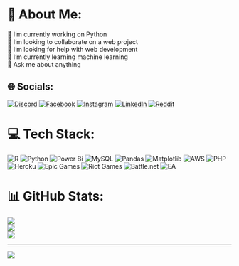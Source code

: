 # 💫 About Me:
🔭 I’m currently working on Python<br>👯 I’m looking to collaborate on a web project<br>🤝 I’m looking for help with web development<br>🌱 I’m currently learning machine learning <br>💬 Ask me about anything


## 🌐 Socials:
[![Discord](https://img.shields.io/badge/Discord-%237289DA.svg?logo=discord&logoColor=white)](https://discord.gg/Tripathi#8151) [![Facebook](https://img.shields.io/badge/Facebook-%231877F2.svg?logo=Facebook&logoColor=white)](https://facebook.com/AneesKumarGhosh) [![Instagram](https://img.shields.io/badge/Instagram-%23E4405F.svg?logo=Instagram&logoColor=white)](https://instagram.com/AneeskumarGhosh) [![LinkedIn](https://img.shields.io/badge/LinkedIn-%230077B5.svg?logo=linkedin&logoColor=white)](https://linkedin.com/in/AneesKumarGhosh) [![Reddit](https://img.shields.io/badge/Reddit-%23FF4500.svg?logo=Reddit&logoColor=white)](https://reddit.com/user/Anees) 

# 💻 Tech Stack:
![R](https://img.shields.io/badge/r-%23276DC3.svg?style=for-the-badge&logo=r&logoColor=white) ![Python](https://img.shields.io/badge/python-3670A0?style=for-the-badge&logo=python&logoColor=ffdd54) ![Power Bi](https://img.shields.io/badge/power_bi-F2C811?style=for-the-badge&logo=powerbi&logoColor=black) ![MySQL](https://img.shields.io/badge/mysql-4479A1.svg?style=for-the-badge&logo=mysql&logoColor=white) ![Pandas](https://img.shields.io/badge/pandas-%23150458.svg?style=for-the-badge&logo=pandas&logoColor=white) ![Matplotlib](https://img.shields.io/badge/Matplotlib-%23ffffff.svg?style=for-the-badge&logo=Matplotlib&logoColor=black) ![AWS](https://img.shields.io/badge/AWS-%23FF9900.svg?style=for-the-badge&logo=amazon-aws&logoColor=white) ![PHP](https://img.shields.io/badge/php-%23777BB4.svg?style=for-the-badge&logo=php&logoColor=white) ![Heroku](https://img.shields.io/badge/heroku-%23430098.svg?style=for-the-badge&logo=heroku&logoColor=white) ![Epic Games](https://img.shields.io/badge/epicgames-%23313131.svg?style=for-the-badge&logo=epicgames&logoColor=white) ![Riot Games](https://img.shields.io/badge/riotgames-D32936.svg?style=for-the-badge&logo=riotgames&logoColor=white) ![Battle.net](https://img.shields.io/badge/battle.net-%2300AEFF.svg?style=for-the-badge&logo=battle.net&logoColor=white) ![EA](https://img.shields.io/badge/ea-%23000000.svg?style=for-the-badge&logo=ea&logoColor=white)
# 📊 GitHub Stats:
![](https://github-readme-stats.vercel.app/api?username=Aneeskumarghosh&theme=blue_navy&hide_border=false&include_all_commits=false&count_private=false)<br/>
![](https://github-readme-streak-stats.herokuapp.com/?user=Aneeskumarghosh&theme=blue_navy&hide_border=false)<br/>
![](https://github-readme-stats.vercel.app/api/top-langs/?username=Aneeskumarghosh&theme=blue_navy&hide_border=false&include_all_commits=false&count_private=false&layout=compact)

---
[![](https://visitcount.itsvg.in/api?id=Aneeskumarghosh&icon=0&color=0)](https://visitcount.itsvg.in)

<!-- Proudly created with GPRM ( https://gprm.itsvg.in ) -->
